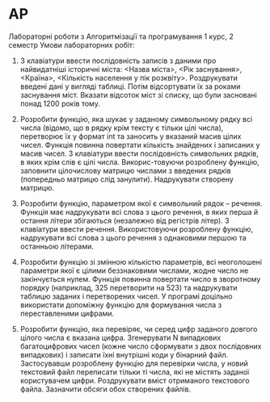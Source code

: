 # AP
Лабораторні роботи з Алгоритмізації та програмування 1 курс, 2 семестр
Умови лабораторних робіт:

1. З клавіатури ввести послідовність записів з даними про найвидатніші історичні міста: 
<Назва міста>, <Рік заснування>, <Країна>, <Кількість населення у пік розквіту>. 
Роздрукувати введені дані у вигляді таблиці. Потім відсортувати їх за роками заснування міст. Вказати відсоток міст зі списку, що були засновані понад 1200 років тому.

2.  Розробити функцію, яка шукає у заданому символьному рядку всі числа (відомо, що в рядку крім тексту є тільки цілі числа), перетворює їх у формат int та заносить у вказаний масив цілих чисел. Функція повинна повертати кількість знайдених і записаних у масив чисел. З клавіатури ввести послідовність символьних рядків, в яких крім слів є цілі числа. Викорис-товуючи розроблену функцію, заповнити цілочислову матрицю числами з введених рядків (попередньо матрицю слід занулити). Надрукувати створену матрицю.

4.  Розробити функцію, параметром якої є символьний рядок – речення. Функція має надрукувати всі слова з цього речення, в яких перша й остання літери збігаються (незалежно від регістрів літер). З клавіатури ввести речення. Використовуючи розроблену функцію, надрукувати всі слова з цього речення з однаковими першою та останньою літерами.

5. Розробити функцію зі змінною кількістю параметрів, всі неоголошені  параметри якої є цілими беззнаковими числами, жодне число не закінчується нулем. Функція повинна повертати число в зворотному порядку (наприклад, 325 перетворити на 523) та надрукувати таблицю  заданих і перетворених чисел. У програмі доцільно використати допоміжну функцію для формування числа з переставленими цифрами.

7.  Розробити функцію, яка перевіряє, чи серед цифр заданого довгого цілого числа є вказана цифра. Згенерувати N випадкових багатоцифрових чисел (кожне число сформувати з двох послідовних випадкових) і записати їхні внутрішні коди у бінарний файл. Застосувавши розроблену функцію для перевірки числа, у новий текстовий файл переписати тільки ті числа, які не містять заданої користувачем цифри. Роздрукувати вміст отриманого текстового файла. Зазначити обсяги обох створених файлів.
